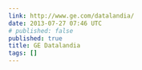 ```yaml
---
link: http://www.ge.com/datalandia/
date: 2013-07-27 07:46 UTC
# published: false
published: true
title: GE Datalandia
tags: []
---
```



